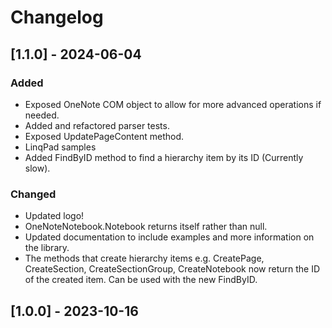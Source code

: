 # Changelog

## [1.1.0] - 2024-06-04

### Added
- Exposed OneNote COM object to allow for more advanced operations if needed.
- Added and refactored parser tests.
- Exposed UpdatePageContent method.
- LinqPad samples
- Added FindByID method to find a hierarchy item by its ID (Currently slow).

### Changed
- Updated logo!
- OneNoteNotebook.Notebook returns itself rather than null.
- Updated documentation to include examples and more information on the library.
- The methods that create hierarchy items e.g. CreatePage, CreateSection, CreateSectionGroup, CreateNotebook now return the ID of the created item. Can be used with the new FindByID.

## [1.0.0] - 2023-10-16